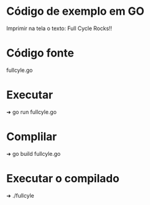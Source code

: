 # Código de exemplo em GO
Imprimir na tela o texto: Full Cycle Rocks!!

# Código fonte
fullcyle.go

# Executar
➜ go run fullcyle.go

# Complilar
➜ go build fullcyle.go

# Executar o compilado
➜ ./fullcyle          



